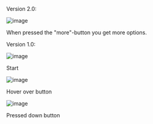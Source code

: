 Version 2.0:



![image](https://github.com/claratoll/FU-Calculator/assets/43537329/ee7d0ee1-e22c-4249-b5a5-297bf857805f)




When pressed the "more"-button you get more options.




Version 1.0:




![image](https://github.com/claratoll/FU-Calculator/assets/43537329/af67ac6b-f719-4f5d-8099-49eb9387c834)




Start





![image](https://github.com/claratoll/FU-Calculator/assets/43537329/0d887c17-43da-40bb-b37d-92af9a7b050b)





Hover over button





![image](https://github.com/claratoll/FU-Calculator/assets/43537329/bbe65dc0-1375-4eb8-9e49-72e1cd989c39)




Pressed down button
